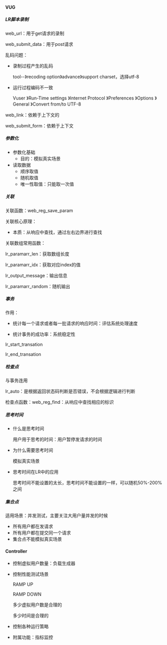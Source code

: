 #### VUG

##### LR脚本录制

web_url：用于get请求的录制

web_submit_data：用于post请求

乱码问题：

+ 录制过程产生的乱码

  tool--》recoding option》advance》support charset，选择utf-8

+ 运行过程编码不一致

  Vuser 》Run-Time settings 》Internet Protocol 》Preferences 》Options 》General 》Convert from/to UTF-8

web_link：依赖于上下文的

web_submit_form：依赖于上下文



##### 参数化

+ 参数化基础
  + 目的：模拟真实场景
+ 读取数据
  + 顺序取值
  + 随机取值
  + 唯一性取值：只能取一次值



##### 关联

关联函数：web_reg_save_param

关联核心原理：

+ 本质：从响应中查找，通过左右边界进行查找

关联数组常用函数：

lr_paramarr_len：获取数组长度

lr_paramarr_idx：获取对应index的值

lr_output_message：输出信息

lr_paramarr_random：随机输出



##### 事务

作用：

+ 统计每一个请求或者每一批请求的响应时间：评估系统处理速度

+ 统计事务的成功率：系统稳定性

lr_start_transation

lr_end_transation

##### 检查点

与事务连用

lr_auto：是根据返回状态码判断是否错误，不会根据逻辑进行判断

检查点函数：web_reg_find：从响应中查找相应的标识



##### 思考时间

+ 什么是思考时间

  用户用于思考的时间：用户暂停发请求的时间

+ 为什么需要思考时间

  模拟真实场景

+ 思考时间在LR中的应用

  思考时间不能设置的太长，思考时间不能设置的一样，可以随机50%-200%之间



##### 集合点

适用场景：并发测试，主要关注大用户量并发的时候

+ 所有用户都在发请求
+ 所有用户都在提交同一个请求
+ 集合点不能模拟真实场景





#### Controller

+ 控制虚拟用户数量：负载生成器

+ 控制性能测试场景

  RAMP UP

  RAMP DOWN

  多少虚拟用户数是合理的

  多少时间是合理的

+ 控制各种运行策略

+ 附属功能：指标监控